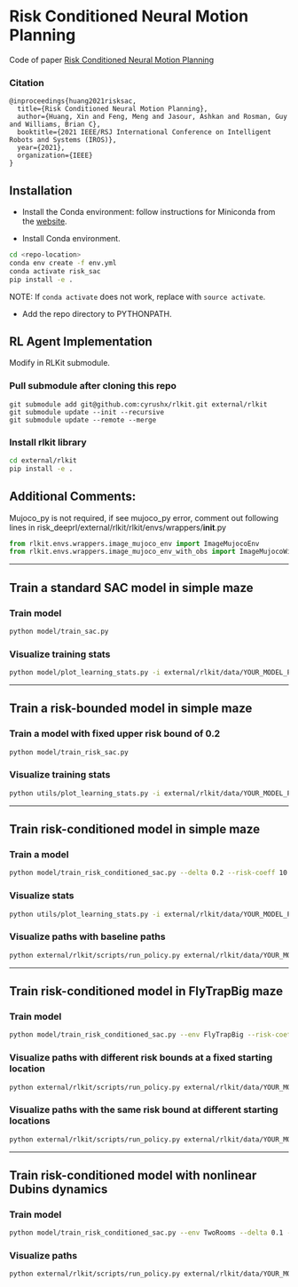 # Risk Conditioned Neural Motion Planning
Code of paper [Risk Conditioned Neural Motion Planning](https://arxiv.org/abs/2108.01851)

### Citation
```
@inproceedings{huang2021risksac,
  title={Risk Conditioned Neural Motion Planning},
  author={Huang, Xin and Feng, Meng and Jasour, Ashkan and Rosman, Guy and Williams, Brian C},
  booktitle={2021 IEEE/RSJ International Conference on Intelligent Robots and Systems (IROS)},
  year={2021},
  organization={IEEE}
}
```

## Installation

* Install the Conda environment: follow instructions for Miniconda from the
[website](https://conda.io/projects/conda/en/latest/user-guide/install/linux.html).

* Install Conda environment.

```bash
cd <repo-location>
conda env create -f env.yml
conda activate risk_sac
pip install -e .
```
NOTE: If `conda activate` does not work, replace with `source activate`.

* Add the repo directory to PYTHONPATH.

## RL Agent Implementation
Modify in RLKit submodule.

### Pull submodule after cloning this repo
```
git submodule add git@github.com:cyrushx/rlkit.git external/rlkit
git submodule update --init --recursive
git submodule update --remote --merge
```

### Install rlkit library
```bash
cd external/rlkit
pip install -e .
```

## Additional Comments:
Mujoco_py is not required, if see mujoco_py error, comment out following lines in 
risk_deeprl/external/rlkit/rlkit/envs/wrappers/__init__.py

```python
from rlkit.envs.wrappers.image_mujoco_env import ImageMujocoEnv
from rlkit.envs.wrappers.image_mujoco_env_with_obs import ImageMujocoWithObsEnv
```
---
## Train a standard SAC model in simple maze
### Train model
```sh
python model/train_sac.py
```

### Visualize training stats
```sh
python model/plot_learning_stats.py -i external/rlkit/data/YOUR_MODEL_PATH/
```

---
## Train a risk-bounded model in simple maze
### Train a model with fixed upper risk bound of 0.2
```sh
python model/train_risk_sac.py
```

### Visualize training stats
```sh
python utils/plot_learning_stats.py -i external/rlkit/data/YOUR_MODEL_PATH/
```

---
## Train risk-conditioned model in simple maze
### Train a model
```sh
python model/train_risk_conditioned_sac.py --delta 0.2 --risk-coeff 10
```

### Visualize stats
```sh
python utils/plot_learning_stats.py -i external/rlkit/data/YOUR_MODEL_PATH/
```

### Visualize paths with baseline paths
```sh
python external/rlkit/scripts/run_policy.py external/rlkit/data/YOUR_MODEL_PATH/params.pkl -v --baseline
```

---
## Train risk-conditioned model in FlyTrapBig maze
### Train model
```sh
python model/train_risk_conditioned_sac.py --env FlyTrapBig --risk-coeff 20 --epochs 1200
```

### Visualize paths with different risk bounds at a fixed starting location
```sh
python external/rlkit/scripts/run_policy.py external/rlkit/data/YOUR_MODEL_PATH/params.pkl -v
```

### Visualize paths with the same risk bound at different starting locations
```sh
python external/rlkit/scripts/run_policy.py external/rlkit/data/YOUR_MODEL_PATH/params.pkl -v --multiple-start
```

---
## Train risk-conditioned model with nonlinear Dubins dynamics
### Train model
```sh
python model/train_risk_conditioned_sac.py --env TwoRooms --delta 0.1 --risk-coeff 20 --epochs 500 --dubins
```

### Visualize paths
```sh
python external/rlkit/scripts/run_policy.py external/rlkit/data/YOUR_MODEL_PATH/params.pkl -v
```

